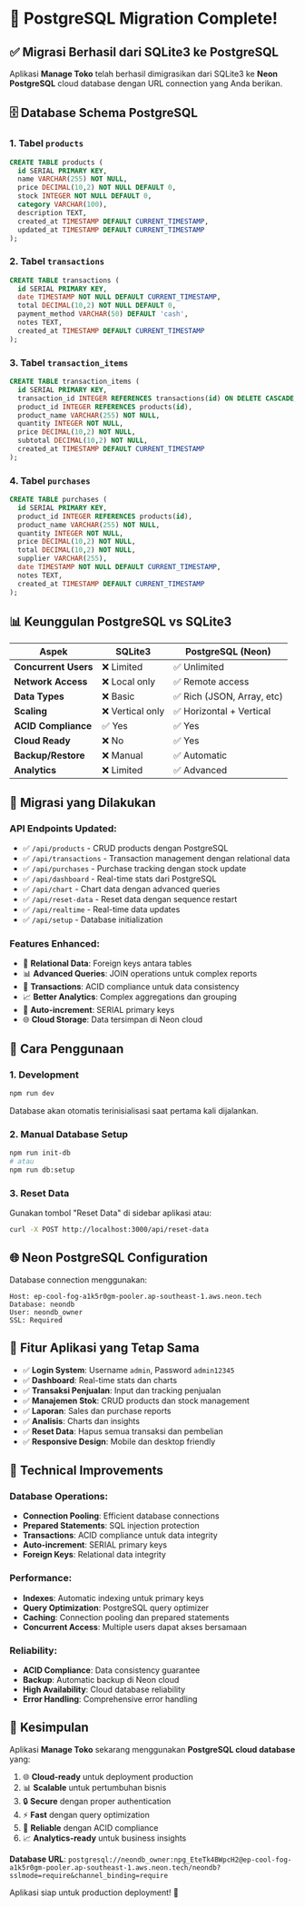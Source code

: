 # 🚀 PostgreSQL Migration Complete!

## ✅ **Migrasi Berhasil dari SQLite3 ke PostgreSQL**

Aplikasi **Manage Toko** telah berhasil dimigrasikan dari SQLite3 ke **Neon PostgreSQL** cloud database dengan URL connection yang Anda berikan.

## 🗄️ **Database Schema PostgreSQL**

### **1. Tabel `products`**
```sql
CREATE TABLE products (
  id SERIAL PRIMARY KEY,
  name VARCHAR(255) NOT NULL,
  price DECIMAL(10,2) NOT NULL DEFAULT 0,
  stock INTEGER NOT NULL DEFAULT 0,
  category VARCHAR(100),
  description TEXT,
  created_at TIMESTAMP DEFAULT CURRENT_TIMESTAMP,
  updated_at TIMESTAMP DEFAULT CURRENT_TIMESTAMP
);
```

### **2. Tabel `transactions`**
```sql
CREATE TABLE transactions (
  id SERIAL PRIMARY KEY,
  date TIMESTAMP NOT NULL DEFAULT CURRENT_TIMESTAMP,
  total DECIMAL(10,2) NOT NULL DEFAULT 0,
  payment_method VARCHAR(50) DEFAULT 'cash',
  notes TEXT,
  created_at TIMESTAMP DEFAULT CURRENT_TIMESTAMP
);
```

### **3. Tabel `transaction_items`**
```sql
CREATE TABLE transaction_items (
  id SERIAL PRIMARY KEY,
  transaction_id INTEGER REFERENCES transactions(id) ON DELETE CASCADE,
  product_id INTEGER REFERENCES products(id),
  product_name VARCHAR(255) NOT NULL,
  quantity INTEGER NOT NULL,
  price DECIMAL(10,2) NOT NULL,
  subtotal DECIMAL(10,2) NOT NULL,
  created_at TIMESTAMP DEFAULT CURRENT_TIMESTAMP
);
```

### **4. Tabel `purchases`**
```sql
CREATE TABLE purchases (
  id SERIAL PRIMARY KEY,
  product_id INTEGER REFERENCES products(id),
  product_name VARCHAR(255) NOT NULL,
  quantity INTEGER NOT NULL,
  price DECIMAL(10,2) NOT NULL,
  total DECIMAL(10,2) NOT NULL,
  supplier VARCHAR(255),
  date TIMESTAMP NOT NULL DEFAULT CURRENT_TIMESTAMP,
  notes TEXT,
  created_at TIMESTAMP DEFAULT CURRENT_TIMESTAMP
);
```

## 📊 **Keunggulan PostgreSQL vs SQLite3**

| Aspek | SQLite3 | PostgreSQL (Neon) |
|-------|---------|-------------------|
| **Concurrent Users** | ❌ Limited | ✅ Unlimited |
| **Network Access** | ❌ Local only | ✅ Remote access |
| **Data Types** | ❌ Basic | ✅ Rich (JSON, Array, etc) |
| **Scaling** | ❌ Vertical only | ✅ Horizontal + Vertical |
| **ACID Compliance** | ✅ Yes | ✅ Yes |
| **Cloud Ready** | ❌ No | ✅ Yes |
| **Backup/Restore** | ❌ Manual | ✅ Automatic |
| **Analytics** | ❌ Limited | ✅ Advanced |

## 🔄 **Migrasi yang Dilakukan**

### **API Endpoints Updated:**
- ✅ `/api/products` - CRUD products dengan PostgreSQL
- ✅ `/api/transactions` - Transaction management dengan relational data
- ✅ `/api/purchases` - Purchase tracking dengan stock update
- ✅ `/api/dashboard` - Real-time stats dari PostgreSQL
- ✅ `/api/chart` - Chart data dengan advanced queries
- ✅ `/api/reset-data` - Reset data dengan sequence restart
- ✅ `/api/realtime` - Real-time data updates
- ✅ `/api/setup` - Database initialization

### **Features Enhanced:**
- 🔗 **Relational Data**: Foreign keys antara tables
- 📊 **Advanced Queries**: JOIN operations untuk complex reports
- 🔄 **Transactions**: ACID compliance untuk data consistency
- 📈 **Better Analytics**: Complex aggregations dan grouping
- 🚀 **Auto-increment**: SERIAL primary keys
- 🌐 **Cloud Storage**: Data tersimpan di Neon cloud

## 🚀 **Cara Penggunaan**

### **1. Development**
```bash
npm run dev
```
Database akan otomatis terinisialisasi saat pertama kali dijalankan.

### **2. Manual Database Setup**
```bash
npm run init-db
# atau
npm run db:setup
```

### **3. Reset Data**
Gunakan tombol "Reset Data" di sidebar aplikasi atau:
```bash
curl -X POST http://localhost:3000/api/reset-data
```

## 🌐 **Neon PostgreSQL Configuration**

Database connection menggunakan:
```
Host: ep-cool-fog-a1k5r0gm-pooler.ap-southeast-1.aws.neon.tech
Database: neondb
User: neondb_owner
SSL: Required
```

## 📱 **Fitur Aplikasi yang Tetap Sama**

- ✅ **Login System**: Username `admin`, Password `admin12345`
- ✅ **Dashboard**: Real-time stats dan charts
- ✅ **Transaksi Penjualan**: Input dan tracking penjualan
- ✅ **Manajemen Stok**: CRUD products dan stock management
- ✅ **Laporan**: Sales dan purchase reports
- ✅ **Analisis**: Charts dan insights
- ✅ **Reset Data**: Hapus semua transaksi dan pembelian
- ✅ **Responsive Design**: Mobile dan desktop friendly

## 🔧 **Technical Improvements**

### **Database Operations:**
- **Connection Pooling**: Efficient database connections
- **Prepared Statements**: SQL injection protection
- **Transactions**: ACID compliance untuk data integrity
- **Auto-increment**: SERIAL primary keys
- **Foreign Keys**: Relational data integrity

### **Performance:**
- **Indexes**: Automatic indexing untuk primary keys
- **Query Optimization**: PostgreSQL query optimizer
- **Caching**: Connection pooling dan prepared statements
- **Concurrent Access**: Multiple users dapat akses bersamaan

### **Reliability:**
- **ACID Compliance**: Data consistency guarantee
- **Backup**: Automatic backup di Neon cloud
- **High Availability**: Cloud database reliability
- **Error Handling**: Comprehensive error handling

## 🎉 **Kesimpulan**

Aplikasi **Manage Toko** sekarang menggunakan **PostgreSQL cloud database** yang:

1. 🌐 **Cloud-ready** untuk deployment production
2. 📊 **Scalable** untuk pertumbuhan bisnis
3. 🔒 **Secure** dengan proper authentication
4. ⚡ **Fast** dengan query optimization
5. 🔄 **Reliable** dengan ACID compliance
6. 📈 **Analytics-ready** untuk business insights

**Database URL**: `postgresql://neondb_owner:npg_EteTk4BWpcH2@ep-cool-fog-a1k5r0gm-pooler.ap-southeast-1.aws.neon.tech/neondb?sslmode=require&channel_binding=require`

Aplikasi siap untuk production deployment! 🚀